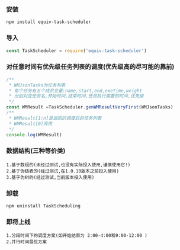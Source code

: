 ### 安装
```
npm install equiv-task-scheduler
```

### 导入
``` js
const TaskScheduler = require('equiv-task-scheduler')
```

### 对任意时间有优先级任务列表的调度(优先级高的尽可能的靠前)
```js
/**
 * WMJsonTasks为任务列表
 * 每个任务有五个成员变量:name,start,end,exeTime,weight
 * 分别对应任务名,开始时间,结束时间,任务执行需要的时间,优先级
 */
const WMResult =TaskScheduler.genWMResultVeryFirst(WMJsonTasks)
/**
 * WMResult[1:n]是返回的调度后的任务列表
 * WMResult[0]弃用
 */
console.log(WMResult)
```

### 数据结构(三种等价类)
    1.基于数组的(未经过测试,也没有实际投入使用,谨慎使用它!)
    2.基于伪链表的(经过测试,在1.0.10版本之前投入使用)
    3.基于伪树的(经过测试,当前版本投入使用)

### 卸载
```
npm uninstall TaskScheduling
```

### 即将上线
    1.分段时间下的调度方案(如开始结束为 2:00-4:00和9:00-12:00 )
    2.并行时间最优方案